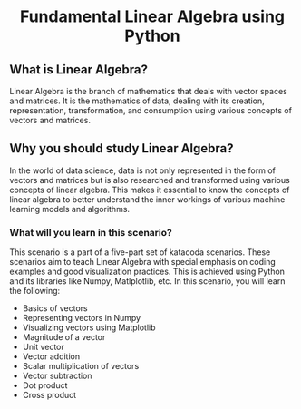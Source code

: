 # <p align="center">Fundamental Linear Algebra using Python</p>

## What is Linear Algebra?
Linear Algebra is the branch of mathematics that deals with vector spaces and matrices. It is the mathematics of data, dealing with its creation, representation, transformation, and consumption using various concepts of vectors and matrices.

## Why you should study Linear Algebra?
In the world of data science, data is not only represented in the form of vectors and matrices but is also researched and transformed using various concepts of linear algebra. This makes it essential to know the concepts of linear algebra to better understand the inner workings of various machine learning models and algorithms. 

### What will you learn in this scenario?
This scenario is a part of a five-part set of katacoda scenarios. These scenarios aim to teach Linear Algebra with special emphasis on coding examples and good visualization practices. This is achieved using Python and its libraries like Numpy, Matlplotlib, etc. In this scenario, you will learn the following:
* Basics of vectors
* Representing vectors in Numpy
* Visualizing vectors using Matplotlib
* Magnitude of a vector
* Unit vector
* Vector addition
* Scalar multiplication of vectors
* Vector subtraction
* Dot product
* Cross product